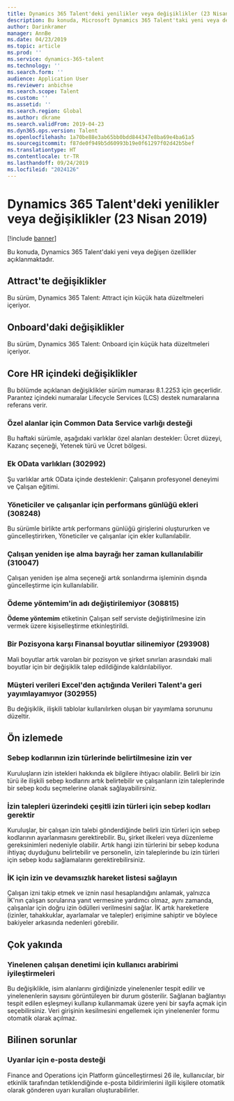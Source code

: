 ```yaml
---
title: Dynamics 365 Talent'deki yenilikler veya değişiklikler (23 Nisan 2019)
description: Bu konuda, Microsoft Dynamics 365 Talent'taki yeni veya değişen özellikler açıklanmaktadır.
author: Darinkramer
manager: AnnBe
ms.date: 04/23/2019
ms.topic: article
ms.prod: ''
ms.service: dynamics-365-talent
ms.technology: ''
ms.search.form: ''
audience: Application User
ms.reviewer: anbichse
ms.search.scope: Talent
ms.custom: ''
ms.assetid: ''
ms.search.region: Global
ms.author: dkrame
ms.search.validFrom: 2019-04-23
ms.dyn365.ops.version: Talent
ms.openlocfilehash: 1a70be88e3ab65bb0bdd844347e8ba69e4ba61a5
ms.sourcegitcommit: f87de0f949b5d60993b19e0f61297f02d42b5bef
ms.translationtype: HT
ms.contentlocale: tr-TR
ms.lasthandoff: 09/24/2019
ms.locfileid: "2024126"
---
```

# <a name="whats-new-or-changed-in-dynamics-365-talent-april-23-2019"></a>Dynamics 365 Talent'deki yenilikler veya değişiklikler (23 Nisan 2019)

[!include [banner](includes/banner.md)]

Bu konuda, Dynamics 365 Talent'daki yeni veya değişen özellikler açıklanmaktadır.

## <a name="changes-in-attract"></a>Attract'te değişiklikler
Bu sürüm, Dynamics 365 Talent: Attract için küçük hata düzeltmeleri içeriyor.

## <a name="changes-in-onboard"></a>Onboard'daki değişiklikler
Bu sürüm, Dynamics 365 Talent: Onboard için küçük hata düzeltmeleri içeriyor.

## <a name="changes-in-core-hr"></a>Core HR içindeki değişiklikler
Bu bölümde açıklanan değişiklikler sürüm numarası 8.1.2253 için geçerlidir. Parantez içindeki numaralar Lifecycle Services (LCS) destek numaralarına referans verir.

### <a name="common-data-service-entity-support-for-custom-fields"></a>Özel alanlar için Common Data Service varlığı desteği
Bu haftaki sürümle, aşağıdaki varlıklar özel alanları destekler: Ücret düzeyi, Kazanç seçeneği, Yetenek türü ve Ücret bölgesi.

### <a name="additional-odata-entities-302992"></a>Ek OData varlıkları (302992)
Şu varlıklar artık OData içinde desteklenir: Çalışanın profesyonel deneyimi ve Çalışan eğitimi.
   
### <a name="performance-journal-attachments-for-managers-and-employees-308248"></a>Yöneticiler ve çalışanlar için performans günlüğü ekleri (308248)
Bu sürümle birlikte artık performans günlüğü girişlerini oluştururken ve güncelleştirirken, Yöneticiler ve çalışanlar için ekler kullanılabilir.

### <a name="employee-rehire-flag-always-available-310047"></a>Çalışan yeniden işe alma bayrağı her zaman kullanılabilir (310047)
Çalışan yeniden işe alma seçeneği artık sonlandırma işleminin dışında güncelleştirme için kullanılabilir. 

### <a name="cannot-change-the-name-of-my-payment-method-308815"></a>**Ödeme yöntemim**'in adı değiştirilemiyor (308815)
**Ödeme yöntemim** etiketinin Çalışan self serviste değiştirilmesine izin vermek üzere kişiselleştirme etkinleştirildi.

### <a name="financial-dimensions-against-a-position-cant-be-deleted-293908"></a>Bir Pozisyona karşı Finansal boyutlar silinemiyor (293908)
Mali boyutlar artık varolan bir pozisyon ve şirket sınırları arasındaki mali boyutlar için bir değişiklik talep edildiğinde kaldırılabiliyor. 

### <a name="customer-is-unable-to-publish-back-data-into-talent-when-opening-the-data-from-excel-302955"></a>Müşteri verileri Excel'den açtığında Verileri Talent'a geri yayımlayamıyor (302955)
Bu değişiklik, ilişkili tablolar kullanılırken oluşan bir yayımlama sorununu düzeltir.

## <a name="in-preview"></a>Ön izlemede

### <a name="allow-reason-codes-to-be-specified-on-leave-types"></a>Sebep kodlarının izin türlerinde belirtilmesine izin ver
Kuruluşların izin istekleri hakkında ek bilgilere ihtiyacı olabilir. Belirli bir izin türü ile ilişkili sebep kodlarını artık belirtebilir ve çalışanların izin taleplerinde bir sebep kodu seçmelerine olanak sağlayabilirsiniz.

### <a name="require-reason-codes-for-certain-leave-types-on-time-off-requests"></a>İzin talepleri üzerindeki çeşitli izin türleri için sebep kodları gerektir
Kuruluşlar, bir çalışan izin talebi gönderdiğinde belirli izin türleri için sebep kodlarının ayarlanmasını gerektirebilir. Bu, şirket ilkeleri veya düzenleme gereksinimleri nedeniyle olabilir. Artık hangi izin türlerini bir sebep koduna ihtiyaç duyduğunu belirtebilir ve personelin, izin taleplerinde bu izin türleri için sebep kodu sağlamalarını gerektirebilirsiniz.

### <a name="provide-leave-and-absence-transaction-list-for-hr"></a>İK için izin ve devamsızlık hareket listesi sağlayın
Çalışan izni takip etmek ve iznin nasıl hesaplandığını anlamak, yalnızca İK'nın çalışan sorularına yanıt vermesine yardımcı olmaz, aynı zamanda, çalışanlar için doğru izin ödülleri verilmesini sağlar. İK artık hareketlere (izinler, tahakkuklar, ayarlamalar ve talepler) erişimine sahiptir ve böylece bakiyeler arkasında nedenleri görebilir.

## <a name="coming-soon"></a>Çok yakında

### <a name="improvements-to-the-user-interface-for-duplicate-employee-check"></a>Yinelenen çalışan denetimi için kullanıcı arabirimi iyileştirmeleri
Bu değişiklikle, isim alanlarını girdiğinizde yinelenenler tespit edilir ve yinelenenlerin sayısını görüntüleyen bir durum gösterilir. Sağlanan bağlantıyı tespit edilen eşleşmeyi kullanıp kullanmamak üzere yeni bir sayfa açmak için seçebilirsiniz. Veri girişinin kesilmesini engellemek için yinelenenler formu otomatik olarak açılmaz.
## <a name="known-issues"></a>Bilinen sorunlar

### <a name="email-support-for-alerts"></a>Uyarılar için e-posta desteği
Finance and Operations için Platform güncelleştirmesi 26 ile, kullanıcılar, bir etkinlik tarafından tetiklendiğinde e-posta bildirimlerini ilgili kişilere otomatik olarak gönderen uyarı kuralları oluşturabilirler.
